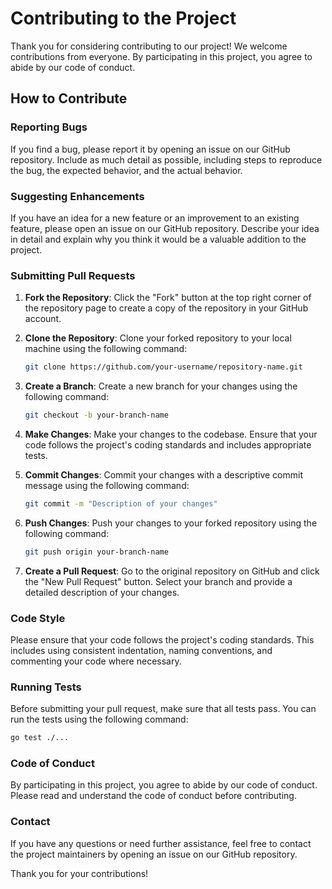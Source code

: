 # Contributing to the Project

Thank you for considering contributing to our project! We welcome contributions from everyone. By participating in this project, you agree to abide by our code of conduct.

## How to Contribute

### Reporting Bugs

If you find a bug, please report it by opening an issue on our GitHub repository. Include as much detail as possible, including steps to reproduce the bug, the expected behavior, and the actual behavior.

### Suggesting Enhancements

If you have an idea for a new feature or an improvement to an existing feature, please open an issue on our GitHub repository. Describe your idea in detail and explain why you think it would be a valuable addition to the project.

### Submitting Pull Requests

1. **Fork the Repository**: Click the "Fork" button at the top right corner of the repository page to create a copy of the repository in your GitHub account.

2. **Clone the Repository**: Clone your forked repository to your local machine using the following command:
   ```bash
   git clone https://github.com/your-username/repository-name.git
   ```

3. **Create a Branch**: Create a new branch for your changes using the following command:
   ```bash
   git checkout -b your-branch-name
   ```

4. **Make Changes**: Make your changes to the codebase. Ensure that your code follows the project's coding standards and includes appropriate tests.

5. **Commit Changes**: Commit your changes with a descriptive commit message using the following command:
   ```bash
   git commit -m "Description of your changes"
   ```

6. **Push Changes**: Push your changes to your forked repository using the following command:
   ```bash
   git push origin your-branch-name
   ```

7. **Create a Pull Request**: Go to the original repository on GitHub and click the "New Pull Request" button. Select your branch and provide a detailed description of your changes.

### Code Style

Please ensure that your code follows the project's coding standards. This includes using consistent indentation, naming conventions, and commenting your code where necessary.

### Running Tests

Before submitting your pull request, make sure that all tests pass. You can run the tests using the following command:
```bash
go test ./...
```

### Code of Conduct

By participating in this project, you agree to abide by our code of conduct. Please read and understand the code of conduct before contributing.

### Contact

If you have any questions or need further assistance, feel free to contact the project maintainers by opening an issue on our GitHub repository.

Thank you for your contributions!
